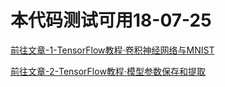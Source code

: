 # 本代码测试可用18-07-25

[前往文章-1-TensorFlow教程·卷积神经网络与MNIST](https://zhuanlan.zhihu.com/p/40368124)

[前往文章-2-TensorFlow教程·模型参数保存和提取](https://zhuanlan.zhihu.com/p/40523154)
